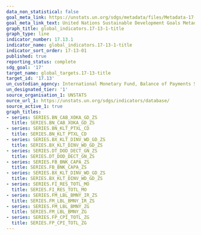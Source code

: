 ```yaml
---
data_non_statistical: false
goal_meta_link: https://unstats.un.org/sdgs/metadata/files/Metadata-17-13-01.pdf
goal_meta_link_text: United Nations Sustainable Development Goals Metadata (pdf 468kB)
graph_title: global_indicators.17-13-1-title
graph_type: line
indicator_number: 17.13.1
indicator_name: global_indicators.17-13-1-title
indicator_sort_order: 17-13-01
published: true
reporting_status: complete
sdg_goal: '17'
target_name: global_targets.17-13-title
target_id: '17.13'
un_custodian_agency: International Monetary Fund, Balance of Payments Statistics Yearbook and data files
un_designated_tier: '1'
source_organisation_1: UNSTATS
ource_url_1: https://unstats.un.org/sdgs/indicators/database/
source_active_1: true
graph_titles:
- series: SERIES.BN_CAB_XOKA_GD_ZS
  title: SERIES.BN_CAB_XOKA_GD_ZS
- series: SERIES.BN_KLT_PTXL_CD
  title: SERIES.BN_KLT_PTXL_CD
- series: SERIES.BX_KLT_DINV_WD_GD_ZS
  title: SERIES.BX_KLT_DINV_WD_GD_ZS
- series: SERIES.DT_DOD_DECT_GN_ZS
  title: SERIES.DT_DOD_DECT_GN_ZS
- series: SERIES.FB_BNK_CAPA_ZS
  title: SERIES.FB_BNK_CAPA_ZS
- series: SERIES.BX_KLT_DINV_WD_GD_ZS
  title: SERIES.BX_KLT_DINV_WD_GD_ZS
- series: SERIES.FI_RES_TOTL_MO
  title: SERIES.FI_RES_TOTL_MO
- series: SERIES.FM_LBL_BMNY_IR_ZS
  title: SERIES.FM_LBL_BMNY_IR_ZS
- series: SERIES.FM_LBL_BMNY_ZG
  title: SERIES.FM_LBL_BMNY_ZG
- series: SERIES.FP_CPI_TOTL_ZG
  title: SERIES.FP_CPI_TOTL_ZG
---
```

